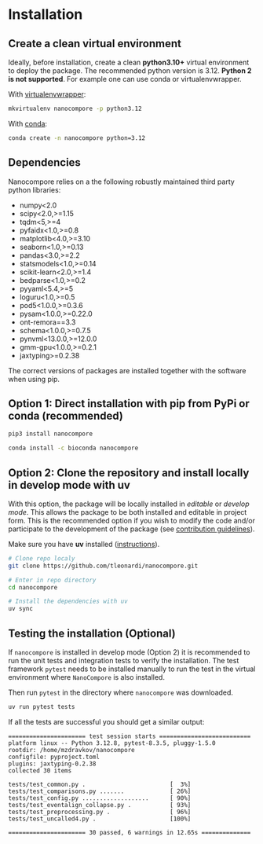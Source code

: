 # Installation

## Create a clean virtual environment

Ideally, before installation, create a clean **python3.10+** virtual environment to deploy the package. The recommended python version is 3.12. **Python 2 is not supported**. For example one can use conda or virtualenvwrapper.

With [virtualenvwrapper](https://virtualenvwrapper.readthedocs.io/en/latest/install.html):

```bash
mkvirtualenv nanocompore -p python3.12
```

With [conda](https://conda.io/projects/conda/en/latest/user-guide/install/index.html):

```bash
conda create -n nanocompore python=3.12
```

## Dependencies

Nanocompore relies on a the following robustly maintained third party python libraries:

* numpy<2.0
* scipy<2.0,>=1.15
* tqdm<5,>=4
* pyfaidx<1.0,>=0.8
* matplotlib<4.0,>=3.10
* seaborn<1.0,>=0.13
* pandas<3.0,>=2.2
* statsmodels<1.0,>=0.14
* scikit-learn<2.0,>=1.4
* bedparse<1.0,>=0.2
* pyyaml<5.4,>=5
* loguru<1.0,>=0.5
* pod5<1.0.0,>=0.3.6
* pysam<1.0.0,>=0.22.0
* ont-remora==3.3
* schema<1.0.0,>=0.7.5
* pynvml<13.0.0,>=12.0.0
* gmm-gpu<1.0.0,>=0.2.1
* jaxtyping>=0.2.38

The correct versions of packages are installed together with the software when using pip.

## Option 1: Direct installation with pip from PyPi or conda (recommended)

```bash
pip3 install nanocompore
```

```bash
conda install -c bioconda nanocompore
```

## Option 2: Clone the repository and install locally in develop mode with uv

With this option, the package will be locally installed in *editable* or *develop mode*. This allows the package to be both installed and editable in project form. This is the recommended option if you wish to modify the code and/or participate to the development of the package (see [contribution guidelines](contributing.md)).


Make sure you have **uv** installed ([instructions](https://docs.astral.sh/uv/getting-started/installation/#installation-methods)).

```bash
# Clone repo localy
git clone https://github.com/tleonardi/nanocompore.git

# Enter in repo directory
cd nanocompore

# Install the dependencies with uv
uv sync
```

## Testing the installation (Optional)

If `nanocompore` is installed in develop mode (Option 2) it is recommended to run the unit tests and integration tests to verify the installation. The test framework `pytest` needs to be installed manually to run the test in the virtual environment where `NanoCompore` is also installed.


Then run `pytest` in the directory where `nanocompore` was downloaded.
```bash
uv run pytest tests
```

If all the tests are successful you should get a similar output:

```text
====================== test session starts ==========================
platform linux -- Python 3.12.8, pytest-8.3.5, pluggy-1.5.0
rootdir: /home/mzdravkov/nanocompore
configfile: pyproject.toml
plugins: jaxtyping-0.2.38
collected 30 items

tests/test_common.py .                        [  3%]
tests/test_comparisons.py .......             [ 26%]
tests/test_config.py ...................      [ 90%]
tests/test_eventalign_collapse.py .           [ 93%]
tests/test_preprocessing.py .                 [ 96%]
tests/test_uncalled4.py .                     [100%]

====================== 30 passed, 6 warnings in 12.65s ==============
```

